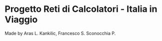 # Progetto Reti di Calcolatori - Italia in Viaggio
Made by Aras L. Kankilic, Francesco S. Sconocchia P.
